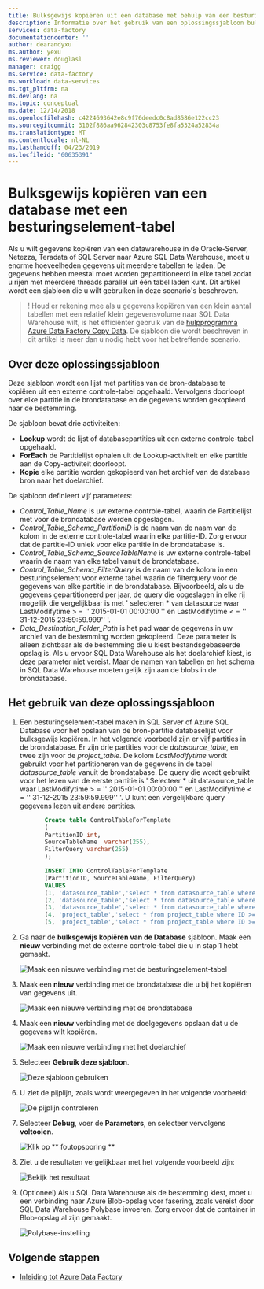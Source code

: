 ```yaml
---
title: Bulksgewijs kopiëren uit een database met behulp van een besturingselement-tabel met Azure Data Factory | Microsoft Docs
description: Informatie over het gebruik van een oplossingssjabloon bulksgewijs om gegevens te kopiëren uit een database met behulp van een besturingselement voor externe tabel voor het opslaan van een Partitielijst met tabellen in gegevensbronnen met behulp van Azure Data Factory.
services: data-factory
documentationcenter: ''
author: dearandyxu
ms.author: yexu
ms.reviewer: douglasl
manager: craigg
ms.service: data-factory
ms.workload: data-services
ms.tgt_pltfrm: na
ms.devlang: na
ms.topic: conceptual
ms.date: 12/14/2018
ms.openlocfilehash: c4224693642e8c9f76deedc0c8ad8586e122cc23
ms.sourcegitcommit: 3102f886aa962842303c8753fe8fa5324a52834a
ms.translationtype: MT
ms.contentlocale: nl-NL
ms.lasthandoff: 04/23/2019
ms.locfileid: "60635391"
---
```

# <a name="bulk-copy-from-a-database-with-a-control-table"></a>Bulksgewijs kopiëren van een database met een besturingselement-tabel

Als u wilt gegevens kopiëren van een datawarehouse in de Oracle-Server, Netezza, Teradata of SQL Server naar Azure SQL Data Warehouse, moet u enorme hoeveelheden gegevens uit meerdere tabellen te laden. De gegevens hebben meestal moet worden gepartitioneerd in elke tabel zodat u rijen met meerdere threads parallel uit één tabel laden kunt. Dit artikel wordt een sjabloon die u wilt gebruiken in deze scenario's beschreven.

 >! Houd er rekening mee als u gegevens kopiëren van een klein aantal tabellen met een relatief klein gegevensvolume naar SQL Data Warehouse wilt, is het efficiënter gebruik van de [hulpprogramma Azure Data Factory Copy Data](copy-data-tool.md). De sjabloon die wordt beschreven in dit artikel is meer dan u nodig hebt voor het betreffende scenario.

## <a name="about-this-solution-template"></a>Over deze oplossingssjabloon

Deze sjabloon wordt een lijst met partities van de bron-database te kopiëren uit een externe controle-tabel opgehaald. Vervolgens doorloopt over elke partitie in de brondatabase en de gegevens worden gekopieerd naar de bestemming.

De sjabloon bevat drie activiteiten:
- **Lookup** wordt de lijst of databasepartities uit een externe controle-tabel opgehaald.
- **ForEach** de Partitielijst ophalen uit de Lookup-activiteit en elke partitie aan de Copy-activiteit doorloopt.
- **Kopie** elke partitie worden gekopieerd van het archief van de database bron naar het doelarchief.

De sjabloon definieert vijf parameters:
- *Control_Table_Name* is uw externe controle-tabel, waarin de Partitielijst met voor de brondatabase worden opgeslagen.
- *Control_Table_Schema_PartitionID* is de naam van de naam van de kolom in de externe controle-tabel waarin elke partitie-ID. Zorg ervoor dat de partitie-ID uniek voor elke partitie in de brondatabase is.
- *Control_Table_Schema_SourceTableName* is uw externe controle-tabel waarin de naam van elke tabel vanuit de brondatabase.
- *Control_Table_Schema_FilterQuery* is de naam van de kolom in een besturingselement voor externe tabel waarin de filterquery voor de gegevens van elke partitie in de brondatabase. Bijvoorbeeld, als u de gegevens gepartitioneerd per jaar, de query die opgeslagen in elke rij mogelijk die vergelijkbaar is met ' selecteren * van datasource waar LastModifytime > = '' 2015-01-01 00:00:00 '' en LastModifytime < = '' 31-12-2015 23:59:59.999'' '.
- *Data_Destination_Folder_Path* is het pad waar de gegevens in uw archief van de bestemming worden gekopieerd. Deze parameter is alleen zichtbaar als de bestemming die u kiest bestandsgebaseerde opslag is. Als u ervoor SQL Data Warehouse als het doelarchief kiest, is deze parameter niet vereist. Maar de namen van tabellen en het schema in SQL Data Warehouse moeten gelijk zijn aan de blobs in de brondatabase.

## <a name="how-to-use-this-solution-template"></a>Het gebruik van deze oplossingssjabloon

1. Een besturingselement-tabel maken in SQL Server of Azure SQL Database voor het opslaan van de bron-partitie databaselijst voor bulksgewijs kopiëren. In het volgende voorbeeld zijn er vijf partities in de brondatabase. Er zijn drie partities voor de *datasource_table*, en twee zijn voor de *project_table*. De kolom *LastModifytime* wordt gebruikt voor het partitioneren van de gegevens in de tabel *datasource_table* vanuit de brondatabase. De query die wordt gebruikt voor het lezen van de eerste partitie is ' Selecteer * uit datasource_table waar LastModifytime > = '' 2015-01-01 00:00:00 '' en LastModifytime < = '' 31-12-2015 23:59:59.999'' '. U kunt een vergelijkbare query gegevens lezen uit andere partities.

     ```sql
            Create table ControlTableForTemplate
            (
            PartitionID int,
            SourceTableName  varchar(255),
            FilterQuery varchar(255)
            );

            INSERT INTO ControlTableForTemplate
            (PartitionID, SourceTableName, FilterQuery)
            VALUES
            (1, 'datasource_table','select * from datasource_table where LastModifytime >= ''2015-01-01 00:00:00'' and LastModifytime <= ''2015-12-31 23:59:59.999'''),
            (2, 'datasource_table','select * from datasource_table where LastModifytime >= ''2016-01-01 00:00:00'' and LastModifytime <= ''2016-12-31 23:59:59.999'''),
            (3, 'datasource_table','select * from datasource_table where LastModifytime >= ''2017-01-01 00:00:00'' and LastModifytime <= ''2017-12-31 23:59:59.999'''),
            (4, 'project_table','select * from project_table where ID >= 0 and ID < 1000'),
            (5, 'project_table','select * from project_table where ID >= 1000 and ID < 2000');
    ```

2. Ga naar de **bulksgewijs kopiëren van de Database** sjabloon. Maak een **nieuw** verbinding met de externe controle-tabel die u in stap 1 hebt gemaakt.

    ![Maak een nieuwe verbinding met de besturingselement-tabel](media/solution-template-bulk-copy-with-control-table/BulkCopyfromDB_with_ControlTable2.png)

3. Maak een **nieuw** verbinding met de brondatabase die u bij het kopiëren van gegevens uit.

     ![Maak een nieuwe verbinding met de brondatabase](media/solution-template-bulk-copy-with-control-table/BulkCopyfromDB_with_ControlTable3.png)
    
4. Maak een **nieuw** verbinding met de doelgegevens opslaan dat u de gegevens wilt kopiëren.

    ![Maak een nieuwe verbinding met het doelarchief](media/solution-template-bulk-copy-with-control-table/BulkCopyfromDB_with_ControlTable4.png)

5. Selecteer **Gebruik deze sjabloon**.

    ![Deze sjabloon gebruiken](media/solution-template-bulk-copy-with-control-table/BulkCopyfromDB_with_ControlTable5.png)
    
6. U ziet de pijplijn, zoals wordt weergegeven in het volgende voorbeeld:

    ![De pijplijn controleren](media/solution-template-bulk-copy-with-control-table/BulkCopyfromDB_with_ControlTable6.png)

7. Selecteer **Debug**, voer de **Parameters**, en selecteer vervolgens **voltooien**.

    ![Klik op ** foutopsporing **](media/solution-template-bulk-copy-with-control-table/BulkCopyfromDB_with_ControlTable7.png)

8. Ziet u de resultaten vergelijkbaar met het volgende voorbeeld zijn:

    ![Bekijk het resultaat](media/solution-template-bulk-copy-with-control-table/BulkCopyfromDB_with_ControlTable8.png)

9. (Optioneel) Als u SQL Data Warehouse als de bestemming kiest, moet u een verbinding naar Azure Blob-opslag voor fasering, zoals vereist door SQL Data Warehouse Polybase invoeren. Zorg ervoor dat de container in Blob-opslag al zijn gemaakt.
    
    ![Polybase-instelling](media/solution-template-bulk-copy-with-control-table/BulkCopyfromDB_with_ControlTable9.png)
       
## <a name="next-steps"></a>Volgende stappen

- [Inleiding tot Azure Data Factory](introduction.md)
